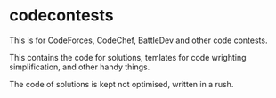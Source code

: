 # codecontests

This is for CodeForces, CodeChef, BattleDev and other code contests.

This contains the code for solutions, temlates for code wrighting simplification, and other handy things.

The code of solutions is kept not optimised, written in a rush.
